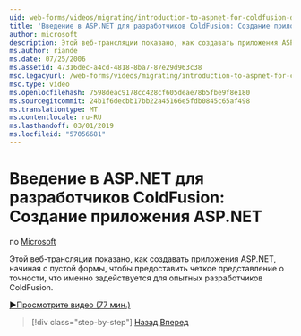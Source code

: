```yaml
---
uid: web-forms/videos/migrating/introduction-to-aspnet-for-coldfusion-developers-building-an-aspnet-application
title: 'Введение в ASP.NET для разработчиков ColdFusion: Создание приложения ASP.NET | Документация Майкрософт'
author: microsoft
description: Этой веб-трансляции показано, как создавать приложения ASP.NET, начиная с пустой формы, чтобы предоставить для опытных разработчиков ColdFusion четкое представление о том, что именно...
ms.author: riande
ms.date: 07/25/2006
ms.assetid: 47316dec-a4cd-4818-8ba7-87e29d963c38
msc.legacyurl: /web-forms/videos/migrating/introduction-to-aspnet-for-coldfusion-developers-building-an-aspnet-application
msc.type: video
ms.openlocfilehash: 7598deac9178cc428cf605deae78b5fbe9f8e180
ms.sourcegitcommit: 24b1f6decbb17bb22a45166e5fdb0845c65af498
ms.translationtype: MT
ms.contentlocale: ru-RU
ms.lasthandoff: 03/01/2019
ms.locfileid: "57056681"
---
```

<a name="introduction-to-aspnet-for-coldfusion-developers-building-an-aspnet-application"></a>Введение в ASP.NET для разработчиков ColdFusion: Создание приложения ASP.NET
====================
по [Microsoft](https://github.com/microsoft)

Этой веб-трансляции показано, как создавать приложения ASP.NET, начиная с пустой формы, чтобы предоставить четкое представление о точности, что именно задействуется для опытных разработчиков ColdFusion.

[&#9654;Просмотрите видео (77 мин.)](https://channel9.msdn.com/Blogs/ASP-NET-Site-Videos/introduction-to-aspnet-for-coldfusion-developers-building-an-aspnet-application)

> [!div class="step-by-step"]
> [Назад](intro-to-aspnet-for-coldfusion-developers-adding-aspnet-to-your-repertoire.md)
> [Вперед](interop-between-php-and-the-windows-platform.md)
